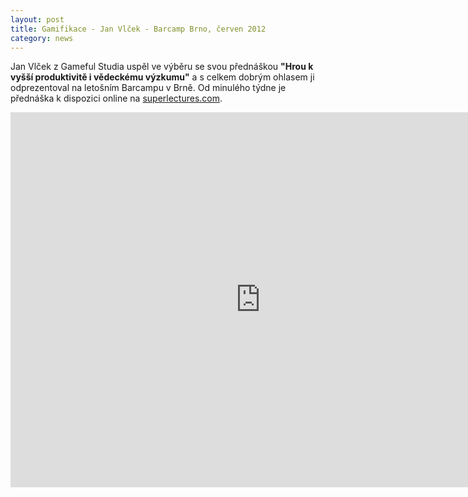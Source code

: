 ```yaml
---
layout: post
title: Gamifikace - Jan Vlček - Barcamp Brno, červen 2012
category: news
---
```


<p>Jan Vlček z Gameful Studia uspěl ve výběru se svou přednáškou <b>"Hrou k vyšší produktivitě i vědeckému výzkumu"</b> a s celkem dobrým ohlasem ji odprezentoval na letošním Barcampu v Brně. Od minulého týdne je přednáška k dispozici online na <a href="http://www.superlectures.com/barcampbrno2012/lecture.php?lang=cz&id=6">superlectures.com</a>.</p>
<div><iframe width="800" height="600" src="http://www.superlectures.com/barcampbrno2012/embed.php?id=6" frameborder="0" allowfullscreen></iframe></div>
